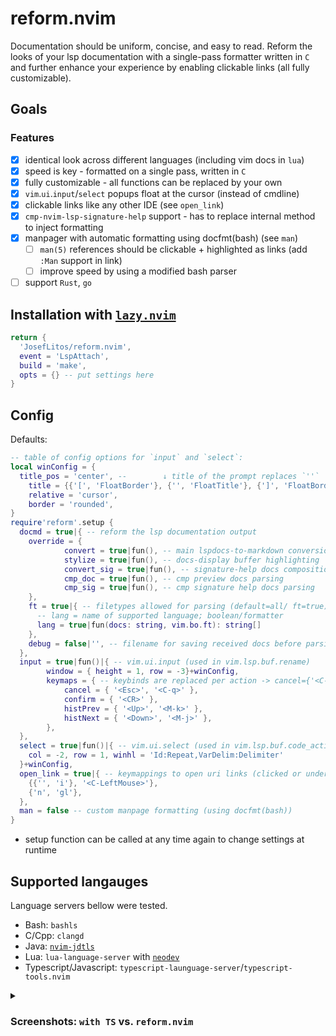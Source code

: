 # reform.nvim

Documentation should be uniform, concise, and easy to read. Reform the looks of your lsp
documentation with a single-pass formatter written in `C` and further enhance your experience by
enabling clickable links (all fully customizable).

## Goals

### Features

- [x] identical look across different languages (including vim docs in `lua`)
- [x] speed is key - formatted on a single pass, written in `C`
- [x] fully customizable - all functions can be replaced by your own
- [x] `vim`.`ui`.`input`/`select` popups float at the cursor (instead of cmdline)
- [x] clickable links like any other IDE (see `open_link`)
- [x] `cmp-nvim-lsp-signature-help` support - has to replace internal method to inject formatting
- [x] manpager with automatic formatting using docfmt(bash) (see `man`)
  - [ ] `man(5)` references should be clickable + highlighted as links (add `:Man` support in link)
  - [ ] improve speed by using a modified bash parser
- [ ] support `Rust`, `go`

## Installation with [`lazy.nvim`](https://github.com/folke/lazy.nvim)

```lua
return {
  'JosefLitos/reform.nvim',
  event = 'LspAttach',
  build = 'make',
  opts = {} -- put settings here
}
```

## Config

Defaults:

```lua
-- table of config options for `input` and `select`:
local winConfig = {
  title_pos = 'center', --        ↓ title of the prompt replaces `''`
	title = {{'[', 'FloatBorder'}, {'', 'FloatTitle'}, {']', 'FloatBorder'}},
	relative = 'cursor',
	border = 'rounded',
}
require'reform'.setup {
  docmd = true|{ -- reform the lsp documentation output
    override = {
			convert = true|fun(), -- main lspdocs-to-markdown conversion
			stylize = true|fun(), -- docs-display buffer highlighting
			convert_sig = true|fun(), -- signature-help docs composition
			cmp_doc = true|fun(), -- cmp preview docs parsing
			cmp_sig = true|fun(), -- cmp signature help docs parsing
    },
    ft = true|{ -- filetypes allowed for parsing (default=all/ ft=true)
      -- lang = name of supported language; boolean/formatter
      lang = true|fun(docs: string, vim.bo.ft): string[]
    },
    debug = false|'', -- filename for saving received docs before parsing (for crash debugging)
  },
  input = true|fun()|{ -- vim.ui.input (used in vim.lsp.buf.rename)
		window = { height = 1, row = -3}+winConfig,
		keymaps = { -- keybinds are replaced per action -> cancel={'<C-q>'} removes <Esc>
			cancel = { '<Esc>', '<C-q>' },
			confirm = { '<CR>' },
			histPrev = { '<Up>', '<M-k>' },
			histNext = { '<Down>', '<M-j>' },
		},
  },
  select = true|fun()|{ -- vim.ui.select (used in vim.lsp.buf.code_action)
    col = -2, row = 1, winhl = 'Id:Repeat,VarDelim:Delimiter'
  }+winConfig,
  open_link = true|{ -- keymappings to open uri links (clicked or under cursor)
    {{'', 'i'}, '<C-LeftMouse>'},
    {'n', 'gl'},
  },
  man = false -- custom manpage formatting (using docfmt(bash))
}
```

- setup function can be called at any time again to change settings at runtime

## Supported langauges

Language servers bellow were tested.

- Bash: `bashls`
- C/Cpp: `clangd`
- Java: [`nvim-jdtls`](https://github.com/mfussenegger/nvim-jdtls)
- Lua: `lua-language-server` with [`neodev`](https://github.com/folke/neodev.nvim)
- Typescript/Javascript: `typescript-launguage-server`/`typescript-tools.nvim`

<details><summary>

### Screenshots: `with TS` vs. `reform.nvim`

</summary>

- `bashls`
  ![Bash/sh](https://github.com/JosefLitos/reform.nvim/assets/54900518/8a66cac0-52a9-4672-adae-9c44bc3cf3c4)
- `clangd`
  ![C/C++](https://github.com/JosefLitos/reform.nvim/assets/54900518/ccbac42a-f2a6-4ffd-8abd-c3e3d2d81c78)
- `typescript-language-server`
  ![Javascript/Typescript](https://github.com/JosefLitos/reform.nvim/assets/54900518/a0e954a4-429f-4d9a-a460-5525678a8c0c)
- `jdtls`
  ![Java](https://user-images.githubusercontent.com/54900518/212200591-deb797c5-c798-4d31-b8c2-3df1a3b9e17b.png)
- `luals`, including Vim-style documentation
![Lua](https://user-images.githubusercontent.com/54900518/212195668-8463fadf-a0c4-4a4e-b70a-3612a332fead.png)
</details>
